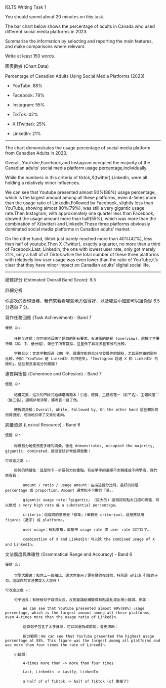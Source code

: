 IELTS Writing Task 1

You should spend about 20 minutes on this task.

The bar chart below shows the percentage of adults in Canada who used different social media platforms in 2023.

Summarise the information by selecting and reporting the main features, and make comparisons where relevant.

Write at least 150 words.



圖表數據 (Chart Data)



Percentage of Canadian Adults Using Social Media Platforms (2023)


* YouTube: 88%

* Facebook: 79%

* Instagram: 55%

* TikTok: 42%

* X (Twitter): 25%

* LinkedIn: 21%

___

The chart demonstrates the usage percentage of social media platform from Canadian Adults in 2023.


Overall, YouTube,Facebook,and Instagram occupied the majority of the Canadian adults’ social media platform usage percentage,individually.

While the numbers in this criteria of tiktok,X(twitter),LinkedIn, were all holding a relatively minor influences.


We can see that Youtube presented almost 90%(88%) usage percentage, which is the largest amount among all these platforms, even 4-times more than the usage ratio of LinkedIn.Followed by Facebook, slightly less than YouTube, showing almost 80%(79%), was still a very gigantic usage rate.Then Instagram, with approximately one quarter less than Facebook, showed the usage amount more than half(55%), which was more than the combination of X(twitter) and LinkedIn.These three platforms obviously dominated social media platforms in Canadian adults’ market.


On the other hand, tiktok just barely reached more than 40%(42%), less than half of youtube.Then X (Twitter), exactly a quarter, no more than a third of Facebook.Last, Linkedin, the one with lowest user rate, only got merely 21%, only a half of of Tiktok.while the total number of these three platforms with relatively low user usage was even lower than the ratio of YouTube,it’s clear that they have minor impact on Canadian adults’ digital social life. 
___
總體評分 (Estimated Overall Band Score): 6.5

詳細分析

你這次的表現很棒，我們來看看哪些地方做得好，以及哪些小細節可以讓你從 6.5 分邁向 7 分。

寫作任務回應 (Task Achievement) - Band 7

    優點 👍:

        任務全達標：你完美地回應了題目的所有要求。有清晰的總覽 (overview)、選擇了主要特徵（高、中、低分組）、報告了所有數據，並且做了非常多且有效的比較。

        字數充足：文章字數超過 200 字，這讓你能夠充分地發展你的論點，尤其是你做的那些比較，例如「YouTube 是 LinkedIn 的四倍多」、「Instagram 超過 X 和 LinkedIn 的總和」，這些都是拿高分的關鍵！

連貫與銜接 (Coherence and Cohesion) - Band 7

    優點 👍:

        結構完美：這次的四段式結構堪稱範本！引言、總覽、主體段落一（前三名）、主體段落二（後三名），邏輯非常清晰，讓考官一目了然。

        轉折詞流暢：Overall, While, Followed by, On the other hand 這些轉折詞用得很好，成功地引導了文章的走向。

詞彙資源 (Lexical Resource) - Band 6

    優點 👍:

        你很努力地使用更多樣的詞彙，像是 demonstrates, occupied the majority, gigantic, dominated，這個嘗試非常值得鼓勵！

    可改進之處 ✍️:

        用詞的精確性：這是你下一步要努力的重點。有些單字的選擇不太精確或不夠學術，我們來看看：

            amount / ratio / usage amount：在描述百分比時，最好的詞是 percentage 或 proportion。Amount 通常指不可數的「量」。

            gigantic usage rate：「gigantic」 (巨大的) 這個詞有點太口語和誇張，可以換成 a very high rate 或 a substantial percentage。

            criteria：這個詞的意思是「標準」(單數是 criterion)，這裡應該用 figures (數字) 或 platforms。

            user usage：有點重複，直接用 usage rate 或 user rate 就可以了。

            combination of X and LinkedIn：可以說 the combined usage of X and LinkedIn。

文法廣度與準確性 (Grammatical Range and Accuracy) - Band 6

    優點 👍:

        句型大躍進：和你上一篇相比，這次你使用了更多變的複雜句，特別是 which 引導的子句，這讓你的文法廣度大大提升！

    可改進之處 ✍️:

        句子過長：有時候句子寫得太長，反而會讓結構變得有點混亂或出現小錯誤。例如：

            We can see that Youtube presented almost 90%(88%) usage percentage, which is the largest amount among all these platforms, even 4-times more than the usage ratio of LinkedIn.

            這個句子包含了太多資訊，可以試著拆成兩句，會更清晰：

            拆分範例：We can see that YouTube presented the highest usage percentage at 88%. This figure was the largest among all platforms and was more than four times the rate of LinkedIn.

        小錯誤：

            4-times more than -> more than four times

            Last, Linkedin -> Lastly, LinkedIn

            a half of of Tiktok -> half of Tiktok (of 重複了)